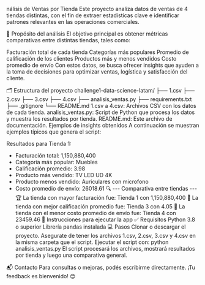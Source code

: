 nálisis de Ventas por Tienda 
Este proyecto analiza datos de ventas de 4 tiendas distintas, con el fin de extraer estadísticas clave e identificar patrones relevantes en las operaciones comerciales.

📌 Propósito del análisis
El objetivo principal es obtener métricas comparativas entre distintas tiendas, tales como:

Facturación total de cada tienda
Categorías más populares
Promedio de calificación de los clientes
Productos más y menos vendidos
Costo promedio de envío
Con estos datos, se busca ofrecer insights que ayuden a la toma de decisiones para optimizar ventas, logística y satisfacción del cliente.

🗂️ Estructura del proyecto
challenge1-data-science-latam/
├── 1.csv
├── 2.csv
├── 3.csv
├── 4.csv
├── analisis_ventas.py
├── requirements.txt
├── .gitignore
└── README.md
1.csv a 4.csv: Archivos CSV con los datos de cada tienda.
analisis_ventas.py: Script de Python que procesa los datos y muestra los resultados por tienda.
README.md: Este archivo de documentación.
Ejemplos de insights obtenidos
A continuación se muestran ejemplos típicos que genera el script:

Resultados para Tienda 1:
- Facturación total: 1,150,880,400
- Categoría más popular: Muebles
- Calificación promedio: 3.98
- Producto más vendido: TV LED UD 4K
- Producto menos vendido: Auriculares con microfono
- Costo promedio de envío: 26018.61
🔍 --- Comparativa entre tiendas ---
🏆 La tienda con mayor facturación fue: Tienda 1 con 1,150,880,400
🌟 La tienda con mejor calificación promedio fue: Tienda 3 con 4.05
🚚 La tienda con el menor costo promedio de envío fue: Tienda 4 con 23459.46
🚀 Instrucciones para ejecutar la app
✅ Requisitos
Python 3.8 o superior
Librería pandas instalada
💻 Pasos
Clonar o descargar el proyecto.
Asegurate de tener los archivos 1.csv, 2.csv, 3.csv y 4.csv en la misma carpeta que el script.
Ejecutar el script con:
python analisis_ventas.py
El script procesará los archivos, mostrará resultados por tienda y luego una comparativa general.

📬 Contacto
Para consultas o mejoras, podés escribirme directamente. ¡Tu feedback es bienvenido! 😊
